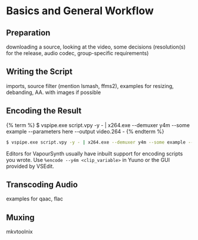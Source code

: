 # Basics and General Workflow

## Preparation

downloading a source, looking at the video, some decisions
(resolution(s) for the release, audio codec, group-specific
requirements)

## Writing the Script

imports, source filter (mention lsmash, ffms2), examples for resizing,
debanding, AA. with images if possible

## Encoding the Result

{% term %}
$ vspipe.exe script.vpy -y - | x264.exe --demuxer y4m --some example --parameters here --output video.264 -
{% endterm %}

```sh
$ vspipe.exe script.vpy -y - | x264.exe --demuxer y4m --some example --parameters here --output video.264 -
```

Editors for VapourSynth usually have inbuilt support for encoding
scripts you wrote. Use `%encode --y4m <clip_variable>` in Yuuno or the GUI
provided by VSEdit.

## Transcoding Audio

examples for qaac, flac

## Muxing

mkvtoolnix
